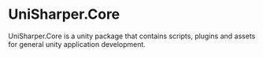 # UniSharper.Core
UniSharper.Core is a unity package that contains scripts, plugins and assets for general unity application development.
